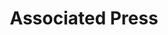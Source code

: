 ---
blog: https://blog.ap.org/
facebook: https://facebook.com/APNews
linkedin: https://linkedin.com/company/associated-press
logohandle: ap
sort: ap
title: Associated Press
twitter: https://x.com/AP
website: https://www.ap.org/en-us/
wikipedia: https://en.wikipedia.org/wiki/Associated_Press
youtube: https://youtube.com/ap
---
